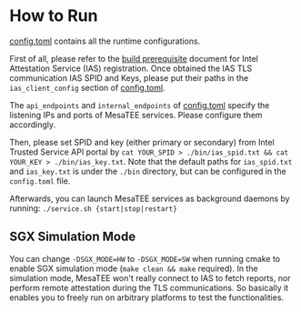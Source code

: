 # How to Run

[config.toml](../config.toml) contains all the runtime configurations.

First of all, please refer to the [build
prerequisite](how_to_build.md#prerequisite) document for Intel Attestation
Service (IAS) registration. Once obtained the IAS TLS communication
IAS SPID and Keys, please put their paths in the ``ias_client_config`` section of
[config.toml](../config.toml).  

The ``api_endpoints`` and ``internal_endpoints``  of
[config.toml](../config.toml) specify the listening IPs and ports of MesaTEE
services. Please configure them accordingly.

Then, please set SPID and key (either primary or secondary) from Intel Trusted
Service API portal by ``cat YOUR_SPID > ./bin/ias_spid.txt && cat YOUR_KEY > ./bin/ias_key.txt``.
Note that the default paths for `ias_spid.txt` and `ias_key.txt` is under the `./bin` directory,
but can be configured in the `config.toml` file.

Afterwards, you can launch MesaTEE services as background daemons by running:
``./service.sh {start|stop|restart}``

## SGX Simulation Mode

You can change ``-DSGX_MODE=HW`` to ``-DSGX_MODE=SW`` when running cmake to enable SGX
simulation mode (``make clean && make`` required).
In the simulation mode, MesaTEE won't really connect to IAS to fetch reports,
nor perform remote attestation during the TLS communications. So basically it
enables you to freely run on arbitrary platforms to test the functionalities.
